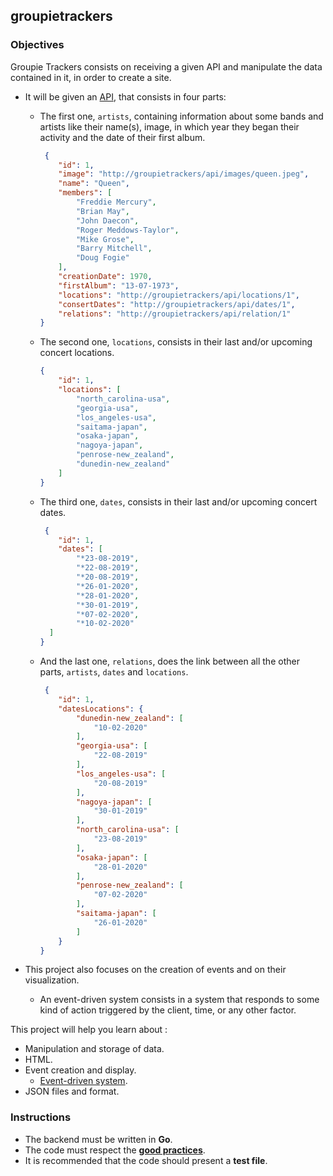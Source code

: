 ## groupietrackers

### Objectives

Groupie Trackers consists on receiving a given API and manipulate the data contained in it, in order to create a site.

- It will be given an [API](http://groupietrackers.org/api), that consists in four parts:
  - The first one, `artists`, containing information about some bands and artists like their name(s), image, in which year they began their activity and the date of their first album.

    ```json
     {
        "id": 1,
        "image": "http://groupietrackers/api/images/queen.jpeg",
        "name": "Queen",
        "members": [
            "Freddie Mercury",
            "Brian May",
            "John Daecon",
            "Roger Meddows-Taylor",
            "Mike Grose",
            "Barry Mitchell",
            "Doug Fogie"
        ],
        "creationDate": 1970,
        "firstAlbum": "13-07-1973",
        "locations": "http://groupietrackers/api/locations/1",
        "consertDates": "http://groupietrackers/api/dates/1",
        "relations": "http://groupietrackers/api/relation/1"
    }
    ```

  - The second one, `locations`, consists in their last and/or upcoming concert locations.

    ```json
    {
        "id": 1,
        "locations": [
            "north_carolina-usa",
            "georgia-usa",
            "los_angeles-usa",
            "saitama-japan",
            "osaka-japan",
            "nagoya-japan",
            "penrose-new_zealand",
            "dunedin-new_zealand"
        ]
    }
    ```

  - The third one, `dates`, consists in their last and/or upcoming concert dates.

    ```json
     {
        "id": 1,
        "dates": [
            "*23-08-2019",
            "*22-08-2019",
            "*20-08-2019",
            "*26-01-2020",
            "*28-01-2020",
            "*30-01-2019",
            "*07-02-2020",
            "*10-02-2020"
      ]
    }
    ```

  - And the last one, `relations`, does the link between all the other parts, `artists`, `dates` and `locations`.

    ```json
     {
        "id": 1,
        "datesLocations": {
            "dunedin-new_zealand": [
                "10-02-2020"
            ],
            "georgia-usa": [
                "22-08-2019"
            ],
            "los_angeles-usa": [
                "20-08-2019"
            ],
            "nagoya-japan": [
                "30-01-2019"
            ],
            "north_carolina-usa": [
                "23-08-2019"
            ],
            "osaka-japan": [
                "28-01-2020"
            ],
            "penrose-new_zealand": [
                "07-02-2020"
            ],
            "saitama-japan": [
                "26-01-2020"
            ]
        }
    }
    ```

- This project also focuses on the creation of events and on their visualization.
  - An event-driven system consists in a system that responds to some kind of action triggered by the client, time, or any other factor.

This project will help you learn about :

- Manipulation and storage of data.
- HTML.
- Event creation and display.
  - [Event-driven system](https://medium.com/omarelgabrys-blog/event-driven-systems-cdbe5a4b3d04).
- JSON files and format.

### Instructions

- The backend must be written in **Go**.
- The code must respect the [**good practices**](https://github.com/01-edu/public/blob/master/subjects/good-practices.en.md).
- It is recommended that the code should present a **test file**.

